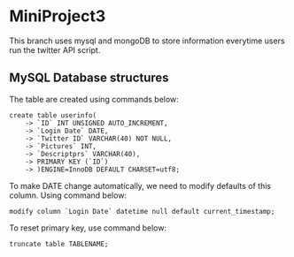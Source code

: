 # MiniProject3
This branch uses mysql and mongoDB to store information everytime users run the twitter API script. 
## MySQL Database structures
The table are created using commands below:
```
create table userinfo(
    -> `ID` INT UNSIGNED AUTO_INCREMENT,
    -> `Login Date` DATE,
    -> `Twitter ID` VARCHAR(40) NOT NULL,
    -> `Pictures` INT,
    -> `Descriptprs` VARCHAR(40),
    -> PRIMARY KEY (`ID`)
    -> )ENGINE=InnoDB DEFAULT CHARSET=utf8;
```
To make DATE change automatically, we need to modify defaults of this column. Using command below:
```
modify column `Login Date` datetime null default current_timestamp;
```
To reset primary key, use command below:
```
truncate table TABLENAME;
```
